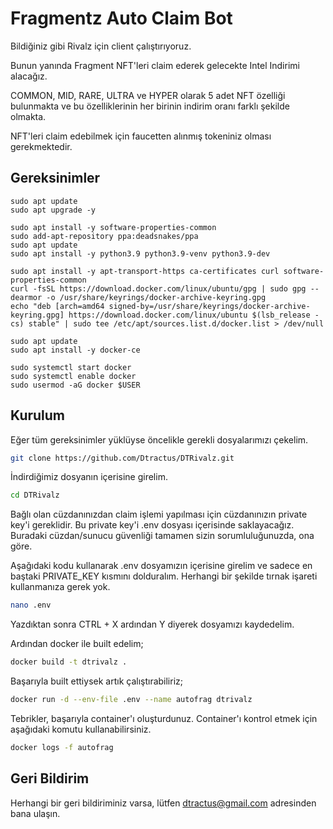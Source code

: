 
# Fragmentz Auto Claim Bot

Bildiğiniz gibi Rivalz için client çalıştırıyoruz.

Bunun yanında Fragment NFT'leri claim ederek gelecekte Intel Indirimi alacağız.

COMMON, MID, RARE, ULTRA ve HYPER olarak 5 adet NFT özelliği bulunmakta ve bu özelliklerinin her birinin indirim oranı farklı şekilde olmakta. 

NFT'leri claim edebilmek için faucetten alınmış tokeniniz olması gerekmektedir.



## Gereksinimler

```
sudo apt update
sudo apt upgrade -y

sudo apt install -y software-properties-common
sudo add-apt-repository ppa:deadsnakes/ppa
sudo apt update
sudo apt install -y python3.9 python3.9-venv python3.9-dev

sudo apt install -y apt-transport-https ca-certificates curl software-properties-common
curl -fsSL https://download.docker.com/linux/ubuntu/gpg | sudo gpg --dearmor -o /usr/share/keyrings/docker-archive-keyring.gpg
echo "deb [arch=amd64 signed-by=/usr/share/keyrings/docker-archive-keyring.gpg] https://download.docker.com/linux/ubuntu $(lsb_release -cs) stable" | sudo tee /etc/apt/sources.list.d/docker.list > /dev/null

sudo apt update
sudo apt install -y docker-ce

sudo systemctl start docker
sudo systemctl enable docker
sudo usermod -aG docker $USER
```
  
## Kurulum

Eğer tüm gereksinimler yüklüyse öncelikle gerekli dosyalarımızı çekelim.

```bash
git clone https://github.com/Dtractus/DTRivalz.git

```

İndirdiğimiz dosyanın içerisine girelim.

```bash
cd DTRivalz

```

Bağlı olan cüzdanınızdan claim işlemi yapılması için cüzdanınızın private key'i gereklidir. 
Bu private key'i .env dosyası içerisinde saklayacağız.
Buradaki cüzdan/sunucu güvenliği tamamen sizin sorumluluğunuzda, ona göre.

Aşağıdaki kodu kullanarak .env dosyamızın içerisine girelim ve sadece en baştaki PRIVATE_KEY kısmını dolduralım. Herhangi bir şekilde tırnak işareti kullanmanıza gerek yok. 

```bash
nano .env

```

Yazdıktan sonra CTRL + X ardından Y diyerek dosyamızı kaydedelim.

Ardından docker ile built edelim;

```bash
docker build -t dtrivalz .

```

Başarıyla built ettiysek artık çalıştırabiliriz;


```bash
docker run -d --env-file .env --name autofrag dtrivalz

```

Tebrikler, başarıyla container'ı oluşturdunuz. Container'ı kontrol etmek için aşağıdaki komutu kullanabilirsiniz.


```bash
docker logs -f autofrag

```
## Geri Bildirim

Herhangi bir geri bildiriminiz varsa, lütfen dtractus@gmail.com adresinden bana ulaşın.
